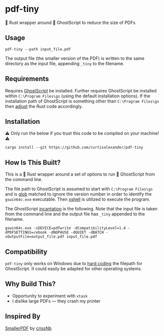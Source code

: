 # pdf-tiny
:crab: Rust wrapper around :ghost: GhostScript to reduce the size of PDFs

## Usage
```shell
pdf-tiny --path input_file.pdf
```

The output file (the smaller version of the PDF) is written to the same directory as the input file, appending `_tiny` to the filename.

## Requirements
Requires [GhostScript](https://ghostscript.com/releases/gsdnld.html) be installed.  Further requires GhostScript be installed within `C:\Program Files\gs` (using the default installation options).  If the installation path of GhostScript is something other than `C:\Program Files\gs` then [adjust](https://github.com/curtisalexander/pdf-tiny/blob/main/src/main.rs#L20) the Rust code accordingly.

## Installation
:warning: Only run the below if you trust this code to be compiled on your machine! :warning:

```shell
cargo install --git https://github.com/curtisalexander/pdf-tiny
```

## How Is This Built?
This is a :crab: Rust wrapper around a set of options to run :ghost: GhostScript from the command line.

The file path to GhostScript is assumed to start with `C:\Program Files\gs` and is [glob](https://docs.rs/glob/latest/glob/) matched to ignore the version number in order to identify the `gswin64c.exe` executable.  Then [xshell](https://docs.rs/xshell/latest/xshell/) is utilized to execute the program.

The GhostScript [incantation](https://github.com/curtisalexander/pdf-tiny/blob/main/src/main.rs#L35) is the following.  Note that the input file is taken from the command line and the output file has `_tiny` appended to the filename.
```shell
gswin64c.exe -sDEVICE=pdfwrite -dCompatibilityLevel=1.4 -dPDFSETTINGS=/ebook -dNOPAUSE -dQUIET -dBATCH -sOutputFile=output_file.pdf input_file.pdf
```

## Compatibility
`pdf-tiny` only works on Windows due to [hard coding](https://github.com/curtisalexander/pdf-tiny/blob/main/src/main.rs#L20) the filepath for GhostScript.  It could easily be adapted for other operating systems.

## Why Build This?
- Opportunity to experiment with `xtask`
- I dislike large PDFs &mdash; they crash my printer

## Inspired By
[SmallerPDF](https://github.com/crissNb/SmallerPDF) by [crissNb](https://github.com/crissNb)